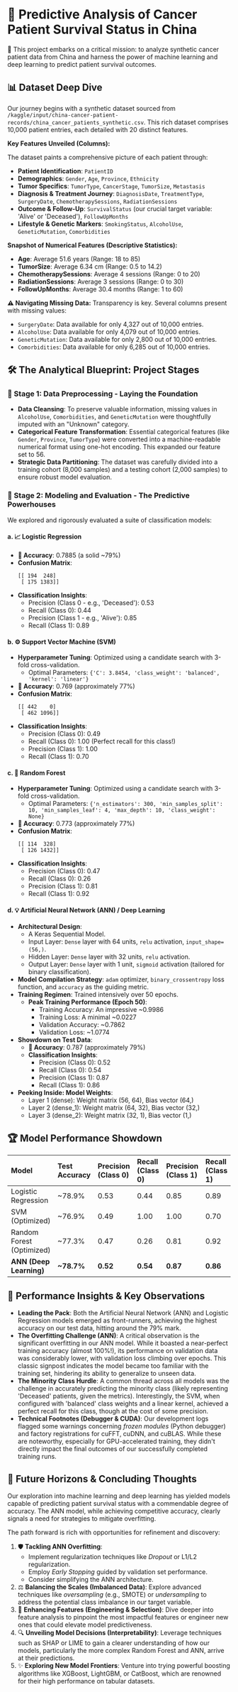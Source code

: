 # 🔬 Predictive Analysis of Cancer Patient Survival Status in China

🚀 This project embarks on a critical mission: to analyze synthetic cancer patient data from China and harness the power of machine learning and deep learning to predict patient survival outcomes.

## 📊 Dataset Deep Dive

Our journey begins with a synthetic dataset sourced from `/kaggle/input/china-cancer-patient-records/china_cancer_patients_synthetic.csv`. This rich dataset comprises 10,000 patient entries, each detailed with 20 distinct features.

**Key Features Unveiled (Columns):**

The dataset paints a comprehensive picture of each patient through:
* **Patient Identification**: `PatientID`
* **Demographics**: `Gender`, `Age`, `Province`, `Ethnicity`
* **Tumor Specifics**: `TumorType`, `CancerStage`, `TumorSize`, `Metastasis`
* **Diagnosis & Treatment Journey**: `DiagnosisDate`, `TreatmentType`, `SurgeryDate`, `ChemotherapySessions`, `RadiationSessions`
* **Outcome & Follow-Up**: `SurvivalStatus` (our crucial target variable: 'Alive' or 'Deceased'), `FollowUpMonths`
* **Lifestyle & Genetic Markers**: `SmokingStatus`, `AlcoholUse`, `GeneticMutation`, `Comorbidities`

**Snapshot of Numerical Features (Descriptive Statistics):**
* **Age**: Average 51.6 years (Range: 18 to 85)
* **TumorSize**: Average 6.34 cm (Range: 0.5 to 14.2)
* **ChemotherapySessions**: Average 4 sessions (Range: 0 to 20)
* **RadiationSessions**: Average 3 sessions (Range: 0 to 30)
* **FollowUpMonths**: Average 30.4 months (Range: 1 to 60)

**⚠️ Navigating Missing Data:**
Transparency is key. Several columns present with missing values:
* `SurgeryDate`: Data available for only 4,327 out of 10,000 entries.
* `AlcoholUse`: Data available for only 4,079 out of 10,000 entries.
* `GeneticMutation`: Data available for only 2,800 out of 10,000 entries.
* `Comorbidities`: Data available for only 6,285 out of 10,000 entries.

## 🛠️ The Analytical Blueprint: Project Stages

### 🧹 Stage 1: Data Preprocessing - Laying the Foundation
* **Data Cleansing**: To preserve valuable information, missing values in `AlcoholUse`, `Comorbidities`, and `GeneticMutation` were thoughtfully imputed with an "Unknown" category.
* **Categorical Feature Transformation**: Essential categorical features (like `Gender`, `Province`, `TumorType`) were converted into a machine-readable numerical format using one-hot encoding. This expanded our feature set to 56.
* **Strategic Data Partitioning**: The dataset was carefully divided into a training cohort (8,000 samples) and a testing cohort (2,000 samples) to ensure robust model evaluation.

### 🧠 Stage 2: Modeling and Evaluation - The Predictive Powerhouses
We explored and rigorously evaluated a suite of classification models:

#### a. 📈 Logistic Regression
* **🎯 Accuracy**: 0.7885 (a solid ~79%)
* **Confusion Matrix**:
    ```
    [[ 194  248]
     [ 175 1383]]
    ```
* **Classification Insights**:
    * Precision (Class 0 - e.g., 'Deceased'): 0.53
    * Recall (Class 0): 0.44
    * Precision (Class 1 - e.g., 'Alive'): 0.85
    * Recall (Class 1): 0.89

#### b. ⚙️ Support Vector Machine (SVM)
* **Hyperparameter Tuning**: Optimized using a candidate search with 3-fold cross-validation.
    * Optimal Parameters: `{'C': 3.8454, 'class_weight': 'balanced', 'kernel': 'linear'}`
* **🎯 Accuracy**: 0.769 (approximately 77%)
* **Confusion Matrix**:
    ```
    [[ 442    0]
     [ 462 1096]]
    ```
* **Classification Insights**:
    * Precision (Class 0): 0.49
    * Recall (Class 0): 1.00 (Perfect recall for this class!)
    * Precision (Class 1): 1.00
    * Recall (Class 1): 0.70

#### c. 🌳 Random Forest
* **Hyperparameter Tuning**: Optimized using a candidate search with 3-fold cross-validation.
    * Optimal Parameters: `{'n_estimators': 300, 'min_samples_split': 10, 'min_samples_leaf': 4, 'max_depth': 10, 'class_weight': None}`
* **🎯 Accuracy**: 0.773 (approximately 77%)
* **Confusion Matrix**:
    ```
    [[ 114  328]
     [ 126 1432]]
    ```
* **Classification Insights**:
    * Precision (Class 0): 0.47
    * Recall (Class 0): 0.26
    * Precision (Class 1): 0.81
    * Recall (Class 1): 0.92

#### d. 💡 Artificial Neural Network (ANN) / Deep Learning
* **Architectural Design**:
    * A Keras Sequential Model.
    * Input Layer: `Dense` layer with 64 units, `relu` activation, `input_shape=(56,)`.
    * Hidden Layer: `Dense` layer with 32 units, `relu` activation.
    * Output Layer: `Dense` layer with 1 unit, `sigmoid` activation (tailored for binary classification).
* **Model Compilation Strategy**: `adam` optimizer, `binary_crossentropy` loss function, and `accuracy` as the guiding metric.
* **Training Regimen**: Trained intensively over 50 epochs.
    * **Peak Training Performance (Epoch 50)**:
        * Training Accuracy: An impressive ~0.9986
        * Training Loss: A minimal ~0.0227
        * Validation Accuracy: ~0.7862
        * Validation Loss: ~1.0774
* **Showdown on Test Data**:
    * **🎯 Accuracy**: 0.787 (approximately 79%)
    * **Classification Insights**:
        * Precision (Class 0): 0.52
        * Recall (Class 0): 0.54
        * Precision (Class 1): 0.87
        * Recall (Class 1): 0.86
* **Peeking Inside: Model Weights**:
    * Layer 1 (dense): Weight matrix (56, 64), Bias vector (64,)
    * Layer 2 (dense_1): Weight matrix (64, 32), Bias vector (32,)
    * Layer 3 (dense_2): Weight matrix (32, 1), Bias vector (1,)

## 🏆 Model Performance Showdown

| Model                     | Test Accuracy | Precision (Class 0) | Recall (Class 0) | Precision (Class 1) | Recall (Class 1) |
| :------------------------ | :------------ | :------------------ | :--------------- | :------------------ | :--------------- |
| Logistic Regression       | ~78.9%        | 0.53                | 0.44             | 0.85                | 0.89             |
| SVM (Optimized)           | ~76.9%        | 0.49                | 1.00             | 1.00                | 0.70             |
| Random Forest (Optimized) | ~77.3%        | 0.47                | 0.26             | 0.81                | 0.92             |
| **ANN (Deep Learning)** | **~78.7%** | **0.52** | **0.54** | **0.87** | **0.86** |

## 🧐 Performance Insights & Key Observations

* **Leading the Pack**: Both the Artificial Neural Network (ANN) and Logistic Regression models emerged as front-runners, achieving the highest accuracy on our test data, hitting around the 79% mark.
* **The Overfitting Challenge (ANN)**: A critical observation is the significant overfitting in our ANN model. While it boasted a near-perfect training accuracy (almost 100%!), its performance on validation data was considerably lower, with validation loss climbing over epochs. This classic signpost indicates the model became too familiar with the training set, hindering its ability to generalize to unseen data.
* **The Minority Class Hurdle**: A common thread across all models was the challenge in accurately predicting the minority class (likely representing 'Deceased' patients, given the metrics). Interestingly, the SVM, when configured with 'balanced' class weights and a linear kernel, achieved a perfect recall for this class, though at the cost of some precision.
* **Technical Footnotes (Debugger & CUDA)**: Our development logs flagged some warnings concerning *frozen modules* (Python debugger) and factory registrations for cuFFT, cuDNN, and cuBLAS. While these are noteworthy, especially for GPU-accelerated training, they didn't directly impact the final outcomes of our successfully completed training runs.

## 🚀 Future Horizons & Concluding Thoughts

Our exploration into machine learning and deep learning has yielded models capable of predicting patient survival status with a commendable degree of accuracy. The ANN model, while achieving competitive accuracy, clearly signals a need for strategies to mitigate overfitting.

The path forward is rich with opportunities for refinement and discovery:
1.  🛡️ **Tackling ANN Overfitting**:
    * Implement regularization techniques like *Dropout* or L1/L2 regularization.
    * Employ *Early Stopping* guided by validation set performance.
    * Consider simplifying the ANN architecture.
2.  ⚖️ **Balancing the Scales (Imbalanced Data)**: Explore advanced techniques like *oversampling* (e.g., SMOTE) or *undersampling* to address the potential class imbalance in our target variable.
3.  🧩 **Enhancing Features (Engineering & Selection)**: Dive deeper into feature analysis to pinpoint the most impactful features or engineer new ones that could elevate model predictiveness.
4.  🔍 **Unveiling Model Decisions (Interpretability)**: Leverage techniques such as SHAP or LIME to gain a clearer understanding of how our models, particularly the more complex Random Forest and ANN, arrive at their predictions.
5.  ✨ **Exploring New Model Frontiers**: Venture into trying powerful boosting algorithms like XGBoost, LightGBM, or CatBoost, which are renowned for their high performance on tabular datasets.
